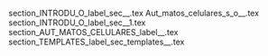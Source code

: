 section_INTRODU_O_label_sec__.tex
Aut_matos_celulares_s_o__.tex
section_INTRODU_O_label_sec__1.tex
section_AUT_MATOS_CELULARES_label__.tex
section_TEMPLATES_label_sec_templates__.tex